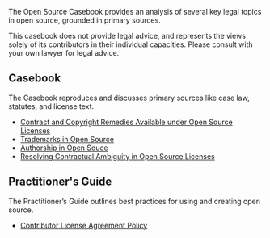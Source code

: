 The Open Source Casebook provides an analysis of several key legal topics in open source, grounded in primary sources.

This casebook does not provide legal advice, and represents the views solely of its contributors in their individual capacities. Please consult with your own lawyer for legal advice.

## Casebook

The Casebook reproduces and discusses primary sources like case law, statutes, and license text.

- [Contract and Copyright Remedies Available under Open Source Licenses](remedies)
- [Trademarks in Open Source](trademarks)
- [Authorship in Open Souce](authorship)
- [Resolving Contractual Ambiguity in Open Source Licenses](ambiguity)

## Practitioner's Guide

The Practitioner’s Guide outlines best practices for using and creating open source.

- [Contributor License Agreement Policy](cla-policy)
